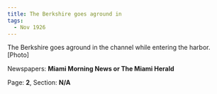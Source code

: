 ```yaml
---  
title: The Berkshire goes aground in  
tags:  
  - Nov 1926  
---  
```

  
The Berkshire goes aground in the channel while entering the harbor. [Photo]  
  
Newspapers: **Miami Morning News or The Miami Herald**  
  
Page: **2**, Section: **N/A** 
